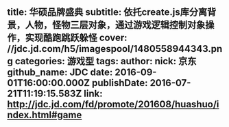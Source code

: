 title: 华硕品牌盛典
subtitle: 依托create.js库分离背景，人物，怪物三层对象，通过游戏逻辑控制对象操作，实现酷跑跳跃躲怪
cover: //jdc.jd.com/h5/imagespool/1480558944343.png
categories: 游戏型
tags:
author:
  nick: 京东
  github_name: JDC
date: 2016-09-01T16:00:00.000Z
publishDate: 2016-07-21T11:19:15.583Z
link: http://jdc.jd.com/fd/promote/201608/huashuo/index.html#game 
---